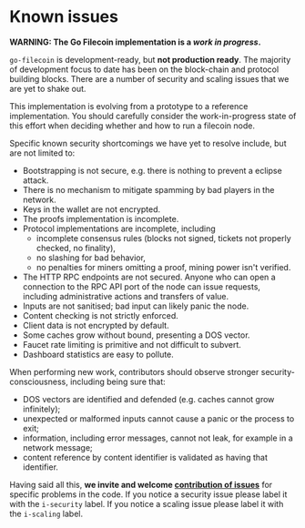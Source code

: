 # Known issues

**WARNING: The Go Filecoin implementation is a *work in progress*.**

`go-filecoin` is development-ready, but **not production ready**.
The majority of development focus to date has been on the block-chain and protocol building blocks. 
There are a number of security and scaling issues that we are yet to shake out.

This implementation is evolving from a prototype to a reference implementation. 
You should carefully consider the work-in-progress state of this effort when deciding whether and how to run a filecoin node.

Specific known security shortcomings we have yet to resolve include, but are not limited to:

- Bootstrapping is not secure, e.g. there is nothing to prevent a eclipse attack.
- There is no mechanism to mitigate spamming by bad players in the network.
- Keys in the wallet are not encrypted.
- The proofs implementation is incomplete.
- Protocol implementations are incomplete, including
    - incomplete consensus rules (blocks not signed, tickets not properly checked, no finality),
    - no slashing for bad behavior,
    - no penalties for miners omitting a proof, mining power isn't verified.
- The HTTP RPC endpoints are not secured. 
Anyone who can open a connection to the RPC API port of the node can issue requests, including administrative actions and transfers of value.
- Inputs are not sanitised; bad input can likely panic the node.
- Content checking is not strictly enforced.
- Client data is not encrypted by default.
- Some caches grow without bound, presenting a DOS vector.
- Faucet rate limiting is primitive and not difficult to subvert.
- Dashboard statistics are easy to pollute.

When performing new work, contributors should observe stronger security-consciousness, 
including being sure that:

- DOS vectors are identified and defended (e.g. caches cannot grow infinitely);
- unexpected or malformed inputs cannot cause a panic or the process to exit;
- information, including error messages, cannot not leak, for example in a network message;
- content reference by content identifier is validated as having that identifier.

Having said all this, **we invite and welcome [contribution of issues](https://github.com/filecoin-project/go-filecoin/issues)** 
for specific problems in the code. 
If you notice a security issue please label it with the `i-security` label. 
If you notice a scaling issue please label it with the `i-scaling` label.